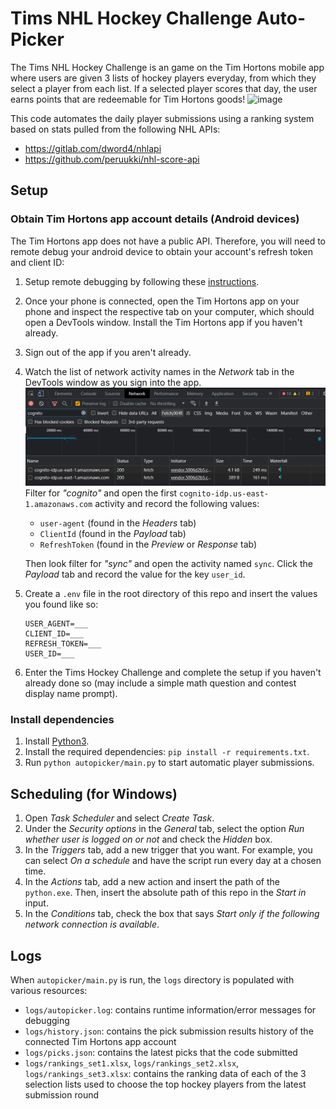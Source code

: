# Tims NHL Hockey Challenge Auto-Picker

The Tims NHL Hockey Challenge is an game on the Tim Hortons mobile app where users are given 3 lists of hockey players everyday, from which they select a player from each list. If a selected player scores that day, the user earns points that are redeemable for Tim Hortons goods!
![image](https://user-images.githubusercontent.com/46098855/204722223-ab822e37-2305-4299-8165-2ed706153900.png)

This code automates the daily player submissions using a ranking system based on stats pulled from the following NHL APIs:
- https://gitlab.com/dword4/nhlapi
- https://github.com/peruukki/nhl-score-api

## Setup
### Obtain Tim Hortons app account details (Android devices)
The Tim Hortons app does not have a public API. Therefore, you will need to remote debug your android device to obtain your account's refresh token and client ID:
1. Setup remote debugging by following these [instructions](https://developer.chrome.com/docs/devtools/remote-debugging/).
2. Once your phone is connected, open the Tim Hortons app on your phone and inspect the respective tab on your computer, which should open a DevTools window. Install the Tim Hortons app if you haven't already.
3. Sign out of the app if you aren't already.
4. Watch the list of network activity names in the *Network* tab in the DevTools window as you sign into the app. 
   ![My Image](images/network_activity_1.png)
   Filter for *"cognito"* and open the first `cognito-idp.us-east-1.amazonaws.com` activity and record the following values:
    - `user-agent` (found in the *Headers* tab)
    - `ClientId` (found in the *Payload* tab)
    - `RefreshToken` (found in the *Preview* or *Response* tab)
    
    Then look filter for *"sync"* and open the activity named `sync`. Click the *Payload* tab and record the value for the key `user_id`.
5. Create a `.env` file in the root directory of this repo and insert the values you found like so:
    ```
    USER_AGENT=___
    CLIENT_ID=___
    REFRESH_TOKEN=___
    USER_ID=___
    ```
6. Enter the Tims Hockey Challenge and complete the setup if you haven't already done so (may include a simple math question and contest display name prompt).
### Install dependencies
1. Install [Python3](https://www.python.org/downloads/).
2. Install the required dependencies: `pip install -r requirements.txt`.
3. Run `python autopicker/main.py` to start automatic player submissions.

## Scheduling (for Windows)
1. Open *Task Scheduler* and select *Create Task*.
2. Under the *Security options* in the *General* tab, select the option *Run whether user is logged on or not* and check the *Hidden* box.
3. In the *Triggers* tab, add a new trigger that you want. For example, you can select *On a schedule* and have the script run every day at a chosen time.
4. In the *Actions* tab, add a new action and insert the path of the `python.exe`. Then, insert the absolute path of this repo in the *Start in* input.
5. In the *Conditions* tab, check the box that says *Start only if the following network connection is available*.

## Logs
When `autopicker/main.py` is run, the `logs` directory is populated with various resources:
- `logs/autopicker.log`: contains runtime information/error messages for debugging
- `logs/history.json`: contains the pick submission results history of the connected Tim Hortons app account
- `logs/picks.json`: contains the latest picks that the code submitted
- `logs/rankings_set1.xlsx`, `logs/rankings_set2.xlsx`, `logs/rankings_set3.xlsx`: contains the ranking data of each of the 3 selection lists used to choose the top hockey players from the latest submission round
